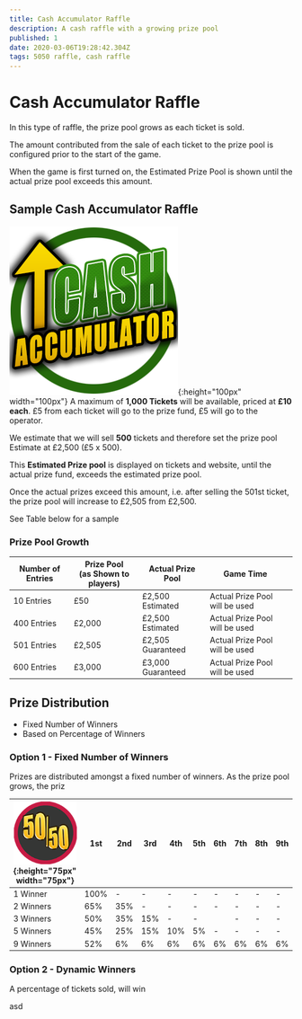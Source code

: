 ```yaml
---
title: Cash Accumulator Raffle
description: A cash raffle with a growing prize pool
published: 1
date: 2020-03-06T19:28:42.304Z
tags: 5050 raffle, cash raffle
---
```



# Cash Accumulator Raffle

In this type of raffle, the prize pool grows as each ticket is sold.

The amount contributed from the sale of each ticket to the prize pool is configured prior to the start of the game. 

When the game is first turned on, the Estimated Prize Pool is shown until the actual prize pool exceeds this amount.  

## Sample Cash Accumulator Raffle

![cash-accumulator-raffle2.png](/cash-accumulator-raffle2.png){:height="100px" width="100px"}
A maximum of **1,000 Tickets** will be available, priced at **£10 each**. 
£5 from each ticket will go to the prize fund, £5 will go to the operator.

We estimate that we will sell **500** tickets and therefore set the prize pool Estimate at £2,500 (£5 x 500).

This **Estimated Prize pool** is displayed on tickets and website, until the actual prize fund, exceeds the estimated prize pool.

Once the actual prizes exceed this amount, i.e. after selling the 501st ticket, the prize pool will increase to £2,505 from £2,500. 

See Table below for a sample

### Prize Pool Growth

| Number of Entries       | Prize Pool <BR>(as Shown to players)  | Actual Prize Pool                             | Game Time        |                       |
|---------------|---------|----------------------------------|-----------------------|-----------------------|
| 10 Entries    | £50 |      £2,500 Estimated              | Actual Prize Pool will be used              |                       |
| 400 Entries     | £2,000  | £2,500 Estimated                | Actual Prize Pool will be used             |                       |
| 501 Entries      | £2,505     | £2,505 Guaranteed                        | Actual Prize Pool will be used              |                       |
| 600 Entries      | £3,000    | £3,000 Guaranteed                        | Actual Prize Pool will be used   |




## Prize Distribution
  
- Fixed Number of Winners
- Based on Percentage of Winners
  
### Option 1 - Fixed Number of Winners
  
Prizes are distributed amongst a fixed number of winners. 
As the prize pool grows, the priz

| ![50-50small.png](/50-50small.png "Cash Raffle"){:height="75px" width="75px"}   | 1st  | 2nd | 3rd |   4th | 5th | 6th | 7th | 8th | 9th |                 
|---------------|---------|---------------|-----------------------|-----------------------|---| ---| ---| ---| ---|
|1 Winner | 100% | - | - | -|- |-|- |- |- | 
|2 Winners | 65% | 35% | - |- | -|-| -| -| -| 
|3 Winners | 50% | 35% | 15% |- | -|| -| -| -| 
|5 Winners | 45% | 25% |15%  |10% | 5%|-| -| -| -|
|9 Winners | 52% | 6% | 6% |6% | 6%|6%| 6%| 6%| 6%| 
  


### Option 2 - Dynamic Winners 
A percentage of tickets sold, will win




asd

